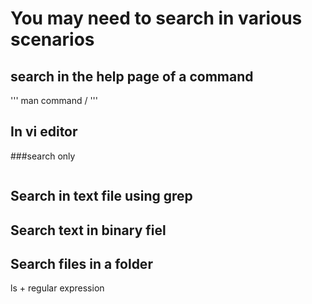 # You may need to search in various scenarios
## search in the help page of a command
'''
man command
/
'''
##  In vi editor
###search only
```

```




## Search in text file using grep



## Search text in binary fiel

## Search files in a folder
ls + regular expression

## 
